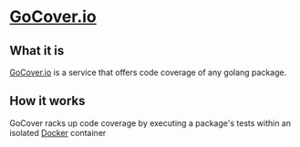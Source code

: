 [GoCover.io](https://gocover.io)
===============================

What it is
------------

[GoCover.io](https://gocover.io) is a service that offers code coverage of any golang package.

How it works
-------------------

GoCover racks up code coverage by executing a package's tests within an isolated [Docker](https://docker.io) container
